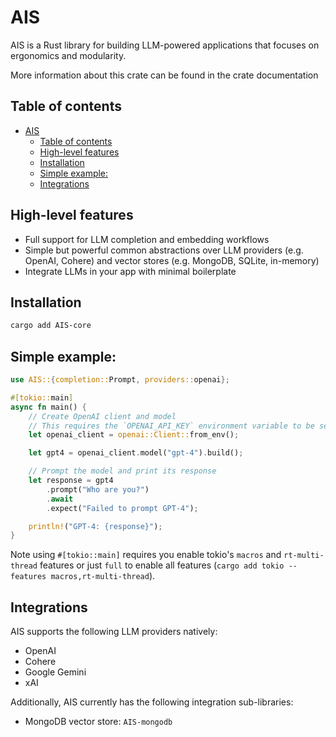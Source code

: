# AIS 
AIS is a Rust library for building LLM-powered applications that focuses on ergonomics and modularity.

More information about this crate can be found in the crate documentation
## Table of contents

- [AIS](#AIS)
  - [Table of contents](#table-of-contents)
  - [High-level features](#high-level-features)
  - [Installation](#installation)
  - [Simple example:](#simple-example)
  - [Integrations](#integrations)

## High-level features
- Full support for LLM completion and embedding workflows
- Simple but powerful common abstractions over LLM providers (e.g. OpenAI, Cohere) and vector stores (e.g. MongoDB, SQLite, in-memory)
- Integrate LLMs in your app with minimal boilerplate

## Installation
```bash
cargo add AIS-core
```

## Simple example:
```rust
use AIS::{completion::Prompt, providers::openai};

#[tokio::main]
async fn main() {
    // Create OpenAI client and model
    // This requires the `OPENAI_API_KEY` environment variable to be set.
    let openai_client = openai::Client::from_env();

    let gpt4 = openai_client.model("gpt-4").build();

    // Prompt the model and print its response
    let response = gpt4
        .prompt("Who are you?")
        .await
        .expect("Failed to prompt GPT-4");

    println!("GPT-4: {response}");
}
```
Note using `#[tokio::main]` requires you enable tokio's `macros` and `rt-multi-thread` features
or just `full` to enable all features (`cargo add tokio --features macros,rt-multi-thread`).

## Integrations
AIS supports the following LLM providers natively:
- OpenAI
- Cohere
- Google Gemini
- xAI

Additionally, AIS currently has the following integration sub-libraries:
- MongoDB vector store: `AIS-mongodb`

